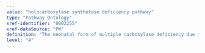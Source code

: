 ```yaml
---
value: "holocarboxylase synthetase deficiency pathway"
type: "Pathway Ontology"
xref-identifier: "0002255"
xref-dataSource: "PW"
definition: "The neonatal form of multiple carboxylase deficiency due to defects in holocarboxylase synthetase, the enzyme catalyzing the covalent attachment of biotin to biotin-dependent carboxylases."
level: "4"
---
```

